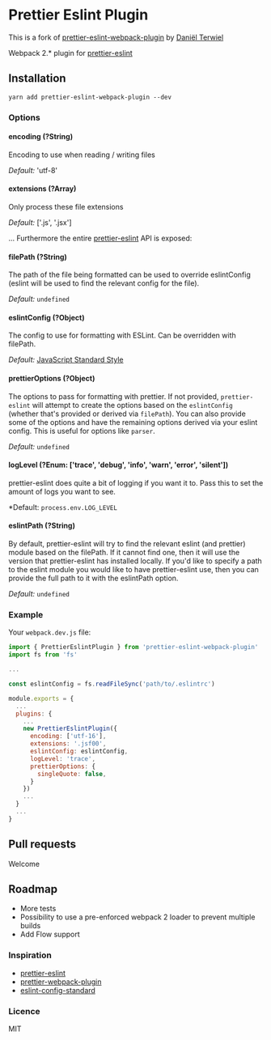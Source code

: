 # Prettier Eslint Plugin

This is a fork of [prettier-eslint-webpack-plugin](https://github.com/danielterwiel/prettier-eslint-webpack-plugin) by [Daniël Terwiel](https://github.com/danielterwiel)

Webpack 2.* plugin for [prettier-eslint](https://github.com/kentcdodds/prettier-eslint)

## Installation
```
yarn add prettier-eslint-webpack-plugin --dev
```

### Options

#### encoding (?String)
Encoding to use when reading / writing files

*Default:* 'utf-8'

#### extensions (?Array)
Only process these file extensions

*Default:* ['.js', '.jsx']

... Furthermore the entire [prettier-eslint](https://github.com/kentcdodds/prettier-eslint#options) API is exposed:

#### filePath (?String)
The path of the file being formatted can be used to override eslintConfig (eslint will be used to find the relevant config for the file).

*Default:* `undefined`

#### eslintConfig (?Object)
The config to use for formatting with ESLint. Can be overridden with filePath.

*Default:* [JavaScript Standard Style](http://standardjs.com/)

#### prettierOptions (?Object)
The options to pass for formatting with prettier. If not provided, `prettier-eslint` will attempt to create the options based on the `eslintConfig` (whether that's provided or derived via `filePath`). You can also provide some of the options and have the remaining options derived via your eslint config. This is useful for options like `parser`.

*Default:* `undefined`

#### logLevel (?Enum: ['trace', 'debug', 'info', 'warn', 'error', 'silent'])
prettier-eslint does quite a bit of logging if you want it to. Pass this to set the amount of logs you want to see.

*Default: `process.env.LOG_LEVEL`

#### eslintPath (?String)
By default, prettier-eslint will try to find the relevant eslint (and prettier) module based on the filePath. If it cannot find one, then it will use the version that prettier-eslint has installed locally. If you'd like to specify a path to the eslint module you would like to have prettier-eslint use, then you can provide the full path to it with the eslintPath option.

*Default:* `undefined`

### Example

Your `webpack.dev.js` file:

```javascript
import { PrettierEslintPlugin } from 'prettier-eslint-webpack-plugin'
import fs from 'fs'

...

const eslintConfig = fs.readFileSync('path/to/.eslintrc')

module.exports = {
  ...
  plugins: {
    ...
    new PrettierEslintPlugin({
      encoding: ['utf-16'],
      extensions: '.jsf00',
      eslintConfig: eslintConfig,
      logLevel: 'trace',
      prettierOptions: {
        singleQuote: false,
      }
    })
    ...
  }
  ...
}
```

## Pull requests
Welcome

## Roadmap
* More tests
* Possibility to use a pre-enforced webpack 2 loader to prevent multiple builds
* Add Flow support

### Inspiration
* [prettier-eslint](https://github.com/kentcdodds/prettier-eslint)
* [prettier-webpack-plugin](https://github.com/hawkins/prettier-webpack-plugin)
* [eslint-config-standard](https://github.com/feross/eslint-config-standard)

### Licence

MIT
